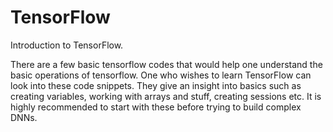 # TensorFlow
Introduction to TensorFlow.

There are a few basic tensorflow codes that would help one understand the basic operations of tensorflow. One who wishes to learn TensorFlow can look into these code snippets. They give an insight into basics such as creating variables, working with arrays and stuff, creating sessions etc. It is highly recommended to start with these before trying to build complex DNNs. 
